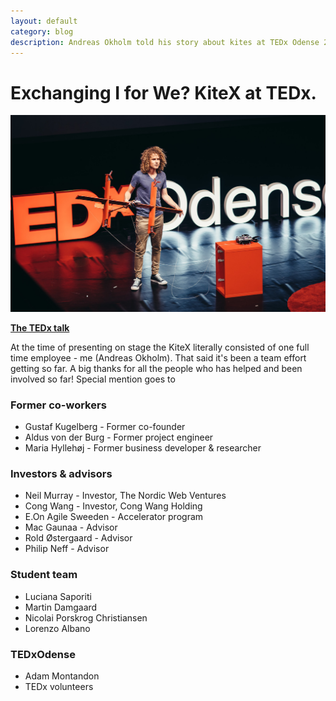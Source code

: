 ```yaml
---
layout: default
category: blog
description: Andreas Okholm told his story about kites at TEDx Odense 2018. Thanks for all the parties that have been part of getting this far.
---
```


# Exchanging I for We? KiteX at TEDx.

![Andreas at TEDx Odense 2018](/images/AndreasOkholmTEDx2018.jpg)

**[The TEDx talk](https://youtu.be/MCHv-aqKrZY)**

At the time of presenting on stage the KiteX literally consisted of one full time employee - me (Andreas Okholm). That said it's been a team effort getting so far. A big thanks for all the people who has helped and been involved so far! Special mention goes to

### Former co-workers
* Gustaf Kugelberg - Former co-founder
* Aldus von der Burg - Former project engineer
* Maria Hyllehøj - Former business developer & researcher

### Investors & advisors
* Neil Murray - Investor, The Nordic Web Ventures
* Cong Wang - Investor, Cong Wang Holding
* E.On Agile Sweeden - Accelerator program
* Mac Gaunaa - Advisor
* Rold Østergaard - Advisor
* Philip Neff - Advisor

### Student team
* Luciana Saporiti
* Martin Damgaard
* Nicolai Porskrog Christiansen
* Lorenzo Albano

### TEDxOdense
* Adam Montandon
* TEDx volunteers
